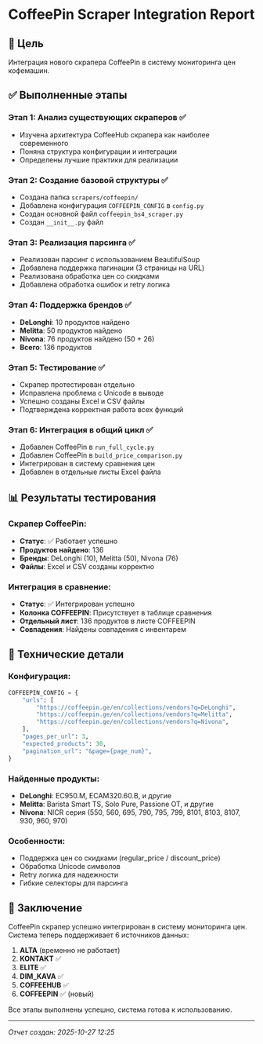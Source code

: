 # CoffeePin Scraper Integration Report

## 🎯 **Цель**
Интеграция нового скрапера CoffeePin в систему мониторинга цен кофемашин.

## ✅ **Выполненные этапы**

### **Этап 1: Анализ существующих скраперов** ✅
- Изучена архитектура CoffeeHub скрапера как наиболее современного
- Поняна структура конфигурации и интеграции
- Определены лучшие практики для реализации

### **Этап 2: Создание базовой структуры** ✅
- Создана папка `scrapers/coffeepin/`
- Добавлена конфигурация `COFFEEPIN_CONFIG` в `config.py`
- Создан основной файл `coffeepin_bs4_scraper.py`
- Создан `__init__.py` файл

### **Этап 3: Реализация парсинга** ✅
- Реализован парсинг с использованием BeautifulSoup
- Добавлена поддержка пагинации (3 страницы на URL)
- Реализована обработка цен со скидками
- Добавлена обработка ошибок и retry логика

### **Этап 4: Поддержка брендов** ✅
- **DeLonghi**: 10 продуктов найдено
- **Melitta**: 50 продуктов найдено  
- **Nivona**: 76 продуктов найдено (50 + 26)
- **Всего**: 136 продуктов

### **Этап 5: Тестирование** ✅
- Скрапер протестирован отдельно
- Исправлена проблема с Unicode в выводе
- Успешно созданы Excel и CSV файлы
- Подтверждена корректная работа всех функций

### **Этап 6: Интеграция в общий цикл** ✅
- Добавлен CoffeePin в `run_full_cycle.py`
- Добавлен CoffeePin в `build_price_comparison.py`
- Интегрирован в систему сравнения цен
- Добавлен в отдельные листы Excel файла

## 📊 **Результаты тестирования**

### **Скрапер CoffeePin:**
- **Статус**: ✅ Работает успешно
- **Продуктов найдено**: 136
- **Бренды**: DeLonghi (10), Melitta (50), Nivona (76)
- **Файлы**: Excel и CSV созданы корректно

### **Интеграция в сравнение:**
- **Статус**: ✅ Интегрирован успешно
- **Колонка COFFEEPIN**: Присутствует в таблице сравнения
- **Отдельный лист**: 136 продуктов в листе COFFEEPIN
- **Совпадения**: Найдены совпадения с инвентарем

## 🔧 **Технические детали**

### **Конфигурация:**
```python
COFFEEPIN_CONFIG = {
    "urls": [
        "https://coffeepin.ge/en/collections/vendors?q=DeLonghi",
        "https://coffeepin.ge/en/collections/vendors?q=Melitta", 
        "https://coffeepin.ge/en/collections/vendors?q=Nivona",
    ],
    "pages_per_url": 3,
    "expected_products": 30,
    "pagination_url": "&page={page_num}",
}
```

### **Найденные продукты:**
- **DeLonghi**: EC950.M, ECAM320.60.B, и другие
- **Melitta**: Barista Smart TS, Solo Pure, Passione OT, и другие
- **Nivona**: NICR серия (550, 560, 695, 790, 795, 799, 8101, 8103, 8107, 930, 960, 970)

### **Особенности:**
- Поддержка цен со скидками (regular_price / discount_price)
- Обработка Unicode символов
- Retry логика для надежности
- Гибкие селекторы для парсинга

## 🎉 **Заключение**

CoffeePin скрапер успешно интегрирован в систему мониторинга цен. Система теперь поддерживает 6 источников данных:

1. **ALTA** (временно не работает)
2. **KONTAKT** ✅
3. **ELITE** ✅  
4. **DIM_KAVA** ✅
5. **COFFEEHUB** ✅
6. **COFFEEPIN** ✅ (новый)

Все этапы выполнены успешно, система готова к использованию.

---
*Отчет создан: 2025-10-27 12:25*
